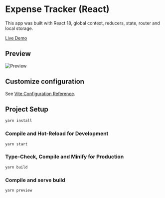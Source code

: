 # Expense Tracker (React)

This app was built with React 18, global context, reducers, state, router and local storage.

[Live Demo](https://kierana.dev/expenses/)

## Preview

![Preview](https://kierana.dev/assets/proj_expenses_react.webp)

## Customize configuration

See [Vite Configuration Reference](https://vitejs.dev/config/).

## Project Setup

```sh
yarn install
```

### Compile and Hot-Reload for Development

```sh
yarn start
```

### Type-Check, Compile and Minify for Production

```sh
yarn build
```

### Compile and serve build

```sh
yarn preview
```
